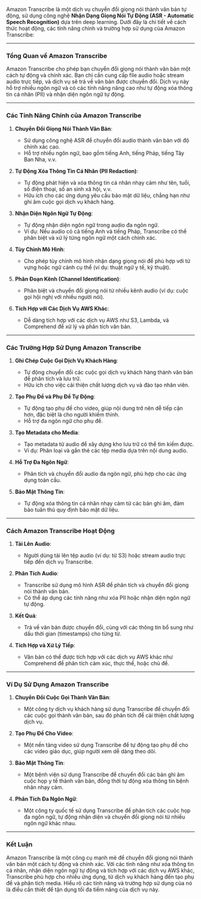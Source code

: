 Amazon Transcribe là một dịch vụ chuyển đổi giọng nói thành văn bản tự động, sử dụng công nghệ **Nhận Dạng Giọng Nói Tự Động (ASR - Automatic Speech Recognition)** dựa trên deep learning. Dưới đây là chi tiết về cách thức hoạt động, các tính năng chính và trường hợp sử dụng của Amazon Transcribe:

---

### **Tổng Quan về Amazon Transcribe**

Amazon Transcribe cho phép bạn chuyển đổi giọng nói thành văn bản một cách tự động và chính xác. Bạn chỉ cần cung cấp file audio hoặc stream audio trực tiếp, và dịch vụ sẽ trả về văn bản được chuyển đổi. Dịch vụ này hỗ trợ nhiều ngôn ngữ và có các tính năng nâng cao như tự động xóa thông tin cá nhân (PII) và nhận diện ngôn ngữ tự động.

---

### **Các Tính Năng Chính của Amazon Transcribe**

1. **Chuyển Đổi Giọng Nói Thành Văn Bản**:

   - Sử dụng công nghệ ASR để chuyển đổi audio thành văn bản với độ chính xác cao.
   - Hỗ trợ nhiều ngôn ngữ, bao gồm tiếng Anh, tiếng Pháp, tiếng Tây Ban Nha, v.v.

2. **Tự Động Xóa Thông Tin Cá Nhân (PII Redaction)**:

   - Tự động phát hiện và xóa thông tin cá nhân nhạy cảm như tên, tuổi, số điện thoại, số an sinh xã hội, v.v.
   - Hữu ích cho các ứng dụng yêu cầu bảo mật dữ liệu, chẳng hạn như ghi âm cuộc gọi dịch vụ khách hàng.

3. **Nhận Diện Ngôn Ngữ Tự Động**:

   - Tự động nhận diện ngôn ngữ trong audio đa ngôn ngữ.
   - Ví dụ: Nếu audio có cả tiếng Anh và tiếng Pháp, Transcribe có thể phân biệt và xử lý từng ngôn ngữ một cách chính xác.

4. **Tùy Chỉnh Mô Hình**:

   - Cho phép tùy chỉnh mô hình nhận dạng giọng nói để phù hợp với từ vựng hoặc ngữ cảnh cụ thể (ví dụ: thuật ngữ y tế, kỹ thuật).

5. **Phân Đoạn Kênh (Channel Identification)**:

   - Phân biệt và chuyển đổi giọng nói từ nhiều kênh audio (ví dụ: cuộc gọi hội nghị với nhiều người nói).

6. **Tích Hợp với Các Dịch Vụ AWS Khác**:
   - Dễ dàng tích hợp với các dịch vụ AWS như S3, Lambda, và Comprehend để xử lý và phân tích văn bản.

---

### **Các Trường Hợp Sử Dụng Amazon Transcribe**

1. **Ghi Chép Cuộc Gọi Dịch Vụ Khách Hàng**:

   - Tự động chuyển đổi các cuộc gọi dịch vụ khách hàng thành văn bản để phân tích và lưu trữ.
   - Hữu ích cho việc cải thiện chất lượng dịch vụ và đào tạo nhân viên.

2. **Tạo Phụ Đề và Phụ Đề Tự Động**:

   - Tự động tạo phụ đề cho video, giúp nội dung trở nên dễ tiếp cận hơn, đặc biệt là cho người khiếm thính.
   - Hỗ trợ đa ngôn ngữ cho phụ đề.

3. **Tạo Metadata cho Media**:

   - Tạo metadata từ audio để xây dựng kho lưu trữ có thể tìm kiếm được.
   - Ví dụ: Phân loại và gắn thẻ các tệp media dựa trên nội dung audio.

4. **Hỗ Trợ Đa Ngôn Ngữ**:

   - Phân tích và chuyển đổi audio đa ngôn ngữ, phù hợp cho các ứng dụng toàn cầu.

5. **Bảo Mật Thông Tin**:
   - Tự động xóa thông tin cá nhân nhạy cảm từ các bản ghi âm, đảm bảo tuân thủ quy định bảo mật dữ liệu.

---

### **Cách Amazon Transcribe Hoạt Động**

1. **Tải Lên Audio**:

   - Người dùng tải lên tệp audio (ví dụ: từ S3) hoặc stream audio trực tiếp đến dịch vụ Transcribe.

2. **Phân Tích Audio**:

   - Transcribe sử dụng mô hình ASR để phân tích và chuyển đổi giọng nói thành văn bản.
   - Có thể áp dụng các tính năng như xóa PII hoặc nhận diện ngôn ngữ tự động.

3. **Kết Quả**:

   - Trả về văn bản được chuyển đổi, cùng với các thông tin bổ sung như dấu thời gian (timestamps) cho từng từ.

4. **Tích Hợp và Xử Lý Tiếp**:
   - Văn bản có thể được tích hợp với các dịch vụ AWS khác như Comprehend để phân tích cảm xúc, thực thể, hoặc chủ đề.

---

### **Ví Dụ Sử Dụng Amazon Transcribe**

1. **Chuyển Đổi Cuộc Gọi Thành Văn Bản**:

   - Một công ty dịch vụ khách hàng sử dụng Transcribe để chuyển đổi các cuộc gọi thành văn bản, sau đó phân tích để cải thiện chất lượng dịch vụ.

2. **Tạo Phụ Đề Cho Video**:

   - Một nền tảng video sử dụng Transcribe để tự động tạo phụ đề cho các video giáo dục, giúp người xem dễ dàng theo dõi.

3. **Bảo Mật Thông Tin**:

   - Một bệnh viện sử dụng Transcribe để chuyển đổi các bản ghi âm cuộc họp y tế thành văn bản, đồng thời tự động xóa thông tin bệnh nhân nhạy cảm.

4. **Phân Tích Đa Ngôn Ngữ**:
   - Một công ty quốc tế sử dụng Transcribe để phân tích các cuộc họp đa ngôn ngữ, tự động nhận diện và chuyển đổi giọng nói từ nhiều ngôn ngữ khác nhau.

---

### **Kết Luận**

Amazon Transcribe là một công cụ mạnh mẽ để chuyển đổi giọng nói thành văn bản một cách tự động và chính xác. Với các tính năng như xóa thông tin cá nhân, nhận diện ngôn ngữ tự động và tích hợp với các dịch vụ AWS khác, Transcribe phù hợp cho nhiều ứng dụng, từ dịch vụ khách hàng đến tạo phụ đề và phân tích media. Hiểu rõ các tính năng và trường hợp sử dụng của nó là điều cần thiết để tận dụng tối đa tiềm năng của dịch vụ này.
